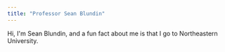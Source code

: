 ```yaml
---
title: "Professor Sean Blundin"
---
```


Hi, I'm Sean Blundin, and a fun fact about me is that I go to Northeastern University.
